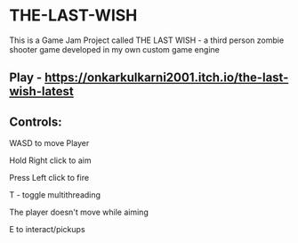# THE-LAST-WISH
This is a Game Jam Project called THE LAST WISH - a third person zombie shooter game developed in my own custom game engine

## Play - https://onkarkulkarni2001.itch.io/the-last-wish-latest

## Controls:

WASD to move Player

Hold Right click to aim

Press Left click to fire

T - toggle multithreading

The player doesn't move while aiming

E to interact/pickups

